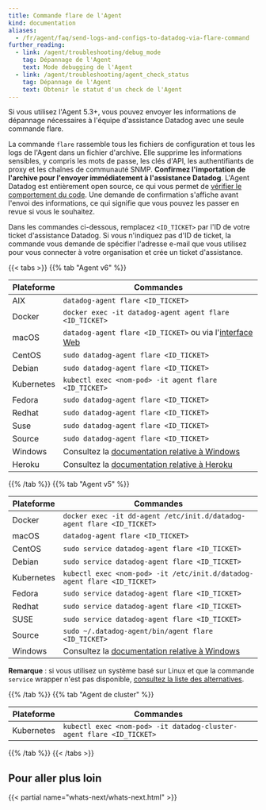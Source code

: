 ```yaml
---
title: Commande flare de l'Agent
kind: documentation
aliases:
  - /fr/agent/faq/send-logs-and-configs-to-datadog-via-flare-command
further_reading:
  - link: /agent/troubleshooting/debug_mode
    tag: Dépannage de l'Agent
    text: Mode debugging de l'Agent
  - link: /agent/troubleshooting/agent_check_status
    tag: Dépannage de l'Agent
    text: Obtenir le statut d'un check de l'Agent
---
```

Si vous utilisez l'Agent 5.3+, vous pouvez envoyer les informations de dépannage nécessaires à l'équipe d'assistance Datadog avec une seule commande flare.

La commande `flare` rassemble tous les fichiers de configuration et tous les logs de l'Agent dans un fichier d'archive. Elle supprime les informations sensibles, y compris les mots de passe, les clés d'API, les authentifiants de proxy et les chaînes de communauté SNMP.
**Confirmez l'importation de l'archive pour l'envoyer immédiatement à l'assistance Datadog**.
L'Agent Datadog est entièrement open source, ce qui vous permet de [vérifier le comportement du code][1]. Une demande de confirmation s'affiche avant l'envoi des informations, ce qui signifie que vous pouvez les passer en revue si vous le souhaitez.

Dans les commandes ci-dessous, remplacez `<ID_TICKET>` par l'ID de votre ticket d'assistance Datadog. Si vous n'indiquez pas d'ID de ticket, la commande vous demande de spécifier l'adresse e-mail que vous utilisez pour vous connecter à votre organisation et crée un ticket d'assistance.

{{< tabs >}}
{{% tab "Agent v6" %}}

| Plateforme     | Commandes                                                 |
| ------------ | ------------------------------------------------------- |
| AIX          | `datadog-agent flare <ID_TICKET>`                         |
| Docker       | `docker exec -it datadog-agent agent flare <ID_TICKET>`   |
| macOS        | `datadog-agent flare <ID_TICKET>` ou via l'[interface Web][1] |
| CentOS       | `sudo datadog-agent flare <ID_TICKET>`                    |
| Debian       | `sudo datadog-agent flare <ID_TICKET>`                    |
| Kubernetes   | `kubectl exec <nom-pod> -it agent flare <ID_TICKET>`     |
| Fedora       | `sudo datadog-agent flare <ID_TICKET>`                    |
| Redhat       | `sudo datadog-agent flare <ID_TICKET>`                    |
| Suse         | `sudo datadog-agent flare <ID_TICKET>`                    |
| Source       | `sudo datadog-agent flare <ID_TICKET>`                    |
| Windows      | Consultez la [documentation relative à Windows][2]        |
| Heroku       | Consultez la [documentation relative à Heroku][3]         |


[1]: /fr/agent/basic_agent_usage/?tab=agentv6#gui
[2]: /fr/agent/basic_agent_usage/windows/#agent-v6
[3]: https://docs.datadoghq.com/fr/agent/faq/heroku-troubleshooting/#send-a-flare
{{% /tab %}}
{{% tab "Agent v5" %}}

| Plateforme     | Commandes                                                                   |
| ------------ | ------------------------------------------------------------------------- |
| Docker       | `docker exec -it dd-agent /etc/init.d/datadog-agent flare <ID_TICKET>`      |
| macOS        | `datadog-agent flare <ID_TICKET>`                                           |
| CentOS       | `sudo service datadog-agent flare <ID_TICKET>`                              |
| Debian       | `sudo service datadog-agent flare <ID_TICKET>`                              |
| Kubernetes   | `kubectl exec <nom-pod> -it /etc/init.d/datadog-agent flare <ID_TICKET>`   |
| Fedora       | `sudo service datadog-agent flare <ID_TICKET>`                              |
| Redhat       | `sudo service datadog-agent flare <ID_TICKET>`                              |
| SUSE         | `sudo service datadog-agent flare <ID_TICKET>`                              |
| Source       | `sudo ~/.datadog-agent/bin/agent flare <ID_TICKET>`                         |
| Windows      | Consultez la [documentation relative à Windows][1]                          |


**Remarque** : si vous utilisez un système basé sur Linux et que la commande `service` wrapper n'est pas disponible, [consultez la liste des alternatives][2].


[1]: /fr/agent/basic_agent_usage/windows/#agent-v5
[2]: https://github.com/DataDog/datadog-agent/blob/master/docs/agent/changes.md#service-lifecycle-commands
{{% /tab %}}
{{% tab "Agent de cluster" %}}

| Plateforme   | Commandes                                                             |
|------------|---------------------------------------------------------------------|
| Kubernetes | `kubectl exec <nom-pod> -it datadog-cluster-agent flare <ID_TICKET>` |

{{% /tab %}}
{{< /tabs >}}


## Pour aller plus loin

{{< partial name="whats-next/whats-next.html" >}}

[1]: https://github.com/DataDog/dd-agent/blob/master/utils/flare.py
